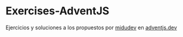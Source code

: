 # Exercises-AdventJS
Ejercicios y soluciones a los propuestos por [midudev](https://midu.dev/) en [adventjs.dev](https://adventjs.dev/challenges)
